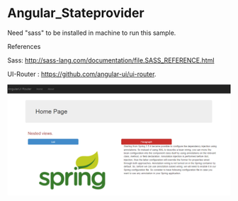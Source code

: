 # Angular_Stateprovider 

Need "sass" to be installed in machine to run this sample. 

References

Sass: http://sass-lang.com/documentation/file.SASS_REFERENCE.html

UI-Router : https://github.com/angular-ui/ui-router. 


![alt tag](https://github.com/TitusAbhi/Angular_Stateprovider/blob/master/images/sample.png)

